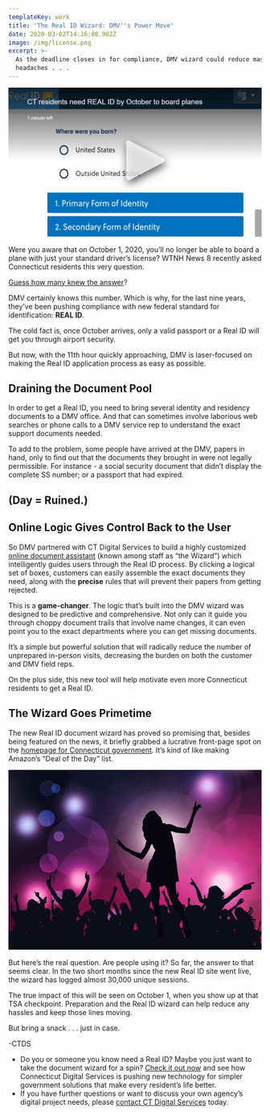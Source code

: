 ```yaml
---
templateKey: work
title: 'The Real ID Wizard: DMV''s Power Move'
date: 2020-03-02T14:16:08.902Z
image: /img/license.png
excerpt: >-
  As the deadline closes in for compliance, DMV wizard could reduce massive
  headaches . . .
---
```

![Real ID screenshot](/img/real-id-wizard-screenshot.png)

Were you aware that on October 1, 2020, you’ll no longer be able to board a plane with just your standard driver’s license? WTNH News 8 recently asked Connecticut residents this very question.

[Guess how many knew the answer](https://www.wtnh.com/news/ct-residents-need-real-id-to-board-planes/)?

DMV certainly knows this number. Which is why, for the last nine years, they’ve been pushing compliance with new federal standard for identification: **REAL ID**. 

The cold fact is, once October arrives, only a valid passport or a Real ID will get you through airport security.

But now, with the 11th hour quickly approaching, DMV is laser-focused on making the Real ID application process as easy as possible.  



## Draining the Document Pool

In order to get a Real ID, you need to bring several identity and residency documents to a DMV office. And that can sometimes involve laborious web searches or phone calls to a DMV service rep to understand the exact support documents needed.  

To add to the problem, some people have arrived at the DMV, papers in hand, only to find out that the documents they brought in were not legally permissible. For instance - a social security document that didn’t display the complete SS number; or a passport that had expired. 

## (Day = Ruined.)



## Online Logic Gives Control Back to the User

So DMV partnered with CT Digital Services to build a highly customized [online document assistant](https://egov.ct.gov/realid/#/) (known among staff as “the Wizard”) which intelligently guides users through the Real ID process. By clicking a logical set of boxes, customers can easily assemble the exact documents they need, along with the **precise** rules that will prevent their papers from getting rejected.

This is a **game-changer**. The logic that’s built into the DMV wizard was designed to be predictive and comprehensive. Not only can it guide you through choppy document trails that involve name changes, it can even point you to the exact departments where you can get missing documents.

It’s a simple but powerful solution that will radically reduce the number of unprepared in-person visits, decreasing the burden on both the customer and DMV field reps. 

On the plus side, this new tool will help motivate even more Connecticut residents to get a Real ID. 



## The Wizard Goes Primetime

The new Real ID document wizard has proved so promising that, besides being featured on the news, it briefly grabbed a lucrative front-page spot on the [homepage for Connecticut government](https://portal.ct.gov/).  It’s kind of like making Amazon’s “Deal of the Day” list. 

![Real ID wizard is here](/img/real-id-wizard-is-here.png)

But here’s the real question. Are people using it? So far, the answer to that seems clear. In the two short months since the new Real ID site went live, the wizard has logged almost 30,000 unique sessions. 

The true impact of this will be seen on October 1, when you show up at that TSA checkpoint. Preparation and the Real ID wizard can help reduce any hassles and keep those lines moving.

But bring a snack . . . just in case.

\-CTDS

* Do you or someone you know need a Real ID? Maybe you just want to take the document wizard for a spin? [Check it out now](https://egov.ct.gov/realid/#/) and see how Connecticut Digital Services is pushing new technology for simpler government solutions that make every resident’s life better.
* If you have further questions or want to discuss your own agency’s digital project needs, please [contact CT Digital Services](mailto:HelloCTDigital@Ct.Gov?subject=Digital%20Services%20Question) today.
